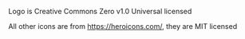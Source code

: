 Logo is Creative Commons Zero v1.0 Universal licensed

All other icons are from https://heroicons.com/, they are MIT licensed
